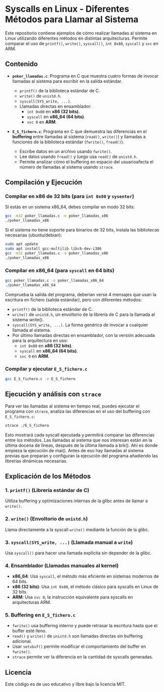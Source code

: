 # Syscalls en Linux - Diferentes Métodos para Llamar al Sistema

Este repositorio contiene ejemplos de cómo realizar llamadas al sistema en Linux utilizando diferentes métodos en distintas arquitecturas. Permite comparar el uso de `printf()`, `write()`, `syscall()`, `int 0x80`, `syscall` y `svc` en ARM.

## Contenido

- **`poker_llamadas.c`**: Programa en C que muestra cuatro formas de invocar llamadas al sistema para escribir en la salida estándar.

  - `printf()` de la biblioteca estándar de C.
  - `write()` de `unistd.h`.
  - `syscall(SYS_write, ...)`.
  - Llamadas directas en ensamblador:
    - `int 0x80` en **x86 (32 bits)**.
    - `syscall` en **x86_64 (64 bits)**.
    - `svc 0` en **ARM**.

- **`E_S_fichero.c`**: Programa en C que demuestra las diferencias en el **buffering** entre llamadas al sistema (`read()`, `write()`) y llamadas a funciones de la biblioteca estándar (`fwrite()`, `fread()`).

  - Escribe datos en un archivo usando `fwrite()`.
  - Lee datos usando `fread()` y luego usa `read()` de `unistd.h`.
  - Permite analizar cómo el buffering en espacio del usuarioafecta el número de llamadas al sistema usando `strace`.

## Compilación y Ejecución

### **Compilar en x86 de 32 bits** (para `int 0x80` y `sysenter`)
Si estás en un sistema x86_64, debes compilar en modo 32 bits:

```sh
gcc -m32 poker_llamadas.c -o poker_llamadas_x86
./poker_llamadas_x86
```

Si el sistema no tiene soporte para binarios de 32 bits, instala las bibliotecas necesarias (ubuntu/debian):

```sh
sudo apt update
sudo apt install gcc-multilib libc6-dev-i386
gcc -m32 poker_llamadas.c -o poker_llamadas_x86
./poker_llamadas_x86
```

### **Compilar en x86_64** (para `syscall` en 64 bits)

```sh
gcc poker_llamadas.c -o poker_llamadas_x86_64
./poker_llamadas_x86_64
```

Comprueba la salida del programa, deberían verse 4 mensajes que usan la escritura en fichero (salida estándar), pero con diferentes métodos:
  - `printf()` de la biblioteca estándar de C.
  - `write()` de `unistd.h`, un envoltorio de la librería de C para la llamada al sistema write().
  - `syscall(SYS_write, ...)`. La forma genérica de invocar a cualquier llamada al sistema.
  - Por último llamadas directas en ensamblador, con la versión adecuada para la arquitectura en uso:
    - `int 0x80` en **x86 (32 bits)**.
    - `syscall` en **x86_64 (64 bits)**.
    - `svc 0` en **ARM**.

### **Compilar y ejecutar `E_S_fichero.c`**

```sh
gcc E_S_fichero.c -o E_S_fichero
```

## Ejecución y análisis con `strace`

Para ver las llamadas al sistema en tiempo real, puedes ejecutar el programa con `strace`, analiza las diferencias en el uso del buffering con `E_S_fichero.c`:

```sh
strace ./E_S_fichero
```

Esto mostrará cada syscall ejecutada y permitirá comparar las diferencias entre los métodos. Las llamadas al sistema que nos interesan están en la última docena de líneas, después de la última llamada a brk(). Ahí es donde empieza la ejecución de mai(). Antes de eso hay llamadas al sistema previas que preparan y configuran la ejecución del programa añadiendo las librerías dinámicas necesarias.

## Explicación de los Métodos

### **1. `printf()` (Librería estándar de C)**

Utiliza buffering y optimizaciones internas de la glibc antes de llamar a `write()`.

### **2. `write()` (Envoltorio de `unistd.h`)**

Llama directamente a la syscall `write()` mediante la función de la glibc.

### **3. `syscall(SYS_write, ...)` (Llamada manual a `write`)**

Usa `syscall()` para hacer una llamada explícita sin depender de la glibc.

### **4. Ensamblador (Llamadas manuales al kernel)**

- **x86_64**: Usa `syscall`, el método más eficiente en sistemas modernos de 64 bits.
- **x86 (32 bits)**: Usa `int 0x80`, el método clásico para syscalls en Linux de 32 bits.
- **ARM**: Usa `svc 0`, la instrucción equivalente para syscalls en arquitecturas ARM.

### **5. Buffering en `E_S_fichero.c`**

- `fwrite()` usa buffering interno y puede retrasar la escritura hasta que el buffer esté lleno.
- `read()` y `write()` de `unistd.h` son llamadas directas sin buffering adicional.
- Usar `setvbuf()` permite modificar el comportamiento del buffer en `fwrite()`.
- `strace` permite ver la diferencia en la cantidad de syscalls generadas.

## Licencia

Este código es de uso educativo y libre bajo la licencia MIT.

